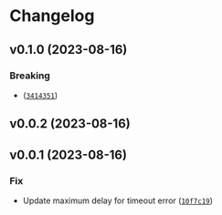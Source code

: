 # Changelog

<!--next-version-placeholder-->

## v0.1.0 (2023-08-16)

### Breaking

*  ([`3414351`](https://github.com/Vizgen/vpt-core/commit/3414351160c6e49ffc6384dd53c0561d71b159b7))

## v0.0.2 (2023-08-16)



## v0.0.1 (2023-08-16)

### Fix

* Update maximum delay for timeout error ([`10f7c19`](https://github.com/Vizgen/vpt-core/commit/10f7c1966ebc52a7d9ed5abffaa462085647f668))
